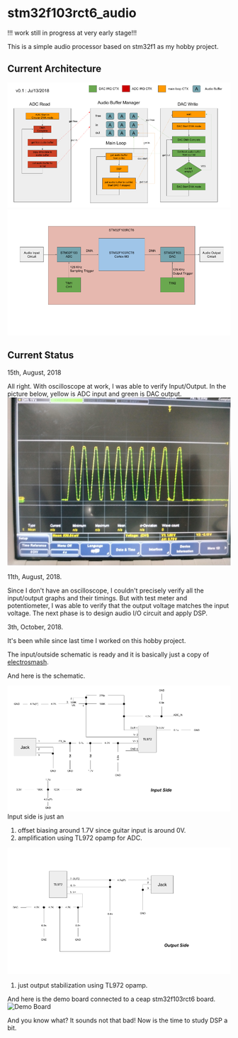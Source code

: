 # stm32f103rct6_audio

!!! work still in progress at very early stage!!!

This is a simple audio processor based on stm32f1 as my hobby project.

## Current Architecture
![Architecture](doc/audio_flow.png "Audio Flow")
![Hardware Block](doc/hw_arch.png "hardware block")

## Current Status
15th, August, 2018

All right. With oscilloscope at work, I was able to verify Input/Output.
In the picture below, yellow is ADC input and green is DAC output.
![Measure](doc/oscilloscope.jpg "oscilloscope")

11th, August, 2018.

Since I don't have an oscilloscope, I couldn't precisely verify all the input/output graphs and their timings.
But with test meter and potentiometer, I was able to verify that the output voltage matches the input voltage.
The next phase is to design audio I/O circuit and apply DSP.

3th, October, 2018.

It's been while since last time I worked on this hobby project.

The input/outside schematic is ready and it is basically just a copy of [electrosmash](https://www.electrosmash.com/pedalshield-uno).

And here is the schematic.

![Input Side](doc/input_side.png)
Input side is just an
1. offset biasing around 1.7V since guitar input is around 0V.
2. amplification using TL972 opamp for ADC.

![Output Side](doc/output_side.png)
1. just output stabilization using TL972 opamp.

And here is the demo board connected to a ceap stm32f103rct6 board.
![Demo Board](doc/project.jpg)

And you know what? It sounds not that bad!
Now is the time to study DSP a bit.
